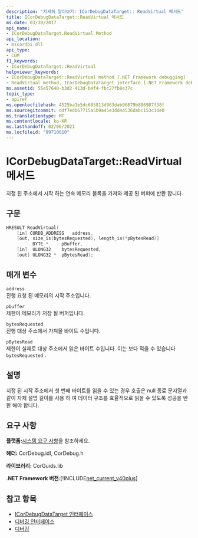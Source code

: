 ```yaml
---
description: '자세히 알아보기: ICorDebugDataTarget:: ReadVirtual 메서드'
title: ICorDebugDataTarget::ReadVirtual 메서드
ms.date: 03/30/2017
api_name:
- ICorDebugDataTarget.ReadVirtual Method
api_location:
- mscordbi.dll
api_type:
- COM
f1_keywords:
- ICorDebugDataTarget::ReadVirtual
helpviewer_keywords:
- ICorDebugDataTarget::ReadVirtual method [.NET Framework debugging]
- ReadVirtual method, ICorDebugDataTarget interface [.NET Framework debugging]
ms.assetid: 55e57640-b3d2-413d-b4f4-fbc27fb8e37c
topic_type:
- apiref
ms.openlocfilehash: 4525ba1e5dc685813d963dab96879b886987f38f
ms.sourcegitcommit: ddf7edb67715a5b9a45e3dd44536dabc153c1de0
ms.translationtype: MT
ms.contentlocale: ko-KR
ms.lasthandoff: 02/06/2021
ms.locfileid: "99710610"
---
```

# <a name="icordebugdatatargetreadvirtual-method"></a>ICorDebugDataTarget::ReadVirtual 메서드

지정 된 주소에서 시작 하는 연속 메모리 블록을 가져와 제공 된 버퍼에 반환 합니다.  
  
## <a name="syntax"></a>구문  
  
```cpp  
HRESULT ReadVirtual(  
    [in] CORDB_ADDRESS   address,  
    [out, size_is(bytesRequested), length_is(*pBytesRead)]  
          BYTE *     pBuffer,  
    [in]  ULONG32    bytesRequested,  
    [out] ULONG32 *  pBytesRead);  
```  
  
## <a name="parameters"></a>매개 변수  

 `address`  
 진행 요청 된 메모리의 시작 주소입니다.  
  
 `pbuffer`  
 제한이 메모리가 저장 될 버퍼입니다.  
  
 `bytesRequested`  
 진행 대상 주소에서 가져올 바이트 수입니다.  
  
 `pBytesRead`  
 제한이 실제로 대상 주소에서 읽은 바이트 수입니다. 이는 보다 적을 수 있습니다 `bytesRequested` .  
  
## <a name="remarks"></a>설명  

 지정 된 시작 주소에서 첫 번째 바이트를 읽을 수 있는 경우 호출은 null 종료 문자열과 같이 자체 설명 길이를 사용 하 여 데이터 구조를 효율적으로 읽을 수 있도록 성공을 반환 해야 합니다.  
  
## <a name="requirements"></a>요구 사항  

 **플랫폼:**[시스템 요구 사항](../../get-started/system-requirements.md)을 참조하세요.  
  
 **헤더:** CorDebug.idl, CorDebug.h  
  
 **라이브러리:** CorGuids.lib  
  
 **.NET Framework 버전:**[!INCLUDE[net_current_v40plus](../../../../includes/net-current-v40plus-md.md)]  
  
## <a name="see-also"></a>참고 항목

- [ICorDebugDataTarget 인터페이스](icordebugdatatarget-interface.md)
- [디버깅 인터페이스](debugging-interfaces.md)
- [디버깅](index.md)
